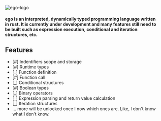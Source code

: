 ![ego-logo](https://github.com/noreplydev/ego/assets/99766455/cb38124b-e058-493c-8ea4-08a3788cfa85)

#### ego is an interpreted, dynamically typed programming language written in rust. It is currently under development and many features still need to be built such as expression execution, conditional and iteration structures, etc.

## Features

- [#] Indentifiers scope and storage
- [#] Runtime types
- [_] Function definition
- [#] Function call
- [_] Conditional structures
- [#] Boolean types
- [_] Binary operators
- [_] Expression parsing and return value calculation
- [_] Iteration structures
- ... more will be unlocked once I now which ones are. Like, I don't know what I don't know.
